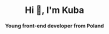 <h1 align="center">Hi 👋, I'm Kuba</h1>
<h3 align="center">Young front-end developer from Poland</h3>
